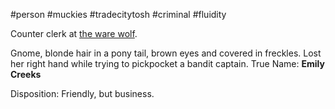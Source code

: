 #person #muckies #tradecitytosh #criminal #fluidity

Counter clerk at [the ware wolf](obsidian://open?vault=World%20Wiki&file=Confederation%20of%20Cernia%2FTradecity%20Tosh%2FMuckies%2FL_The%20Ware%20Wolf).

Gnome, blonde hair in a pony tail, brown eyes and covered in freckles. Lost her right hand while trying to pickpocket a bandit captain. True Name: **Emily Creeks**

Disposition: Friendly, but business.